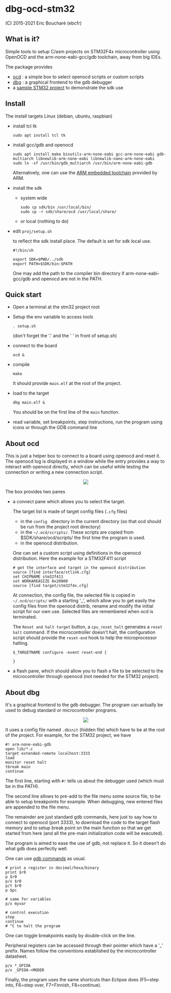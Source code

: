 # dbg-ocd-stm32

(C) 2015-2021 Eric Boucharé (ebcfr)


## What is it?

Simple tools to setup C/asm projects on STM32F4x microcontroller using
OpenOCD and the arm-none-eabi-gcc/gdb toolchain, away from big IDEs.

The package provides

* [ocd](#ocd) : a simple box to select openocd scripts or custom scripts
* [dbg](#dbg) : a graphical frontend to the gdb debugger
* a [sample STM32 project](proj/) to demonstrate the sdk use


## Install

The install targets Linux (debian, ubuntu, raspbian)

* install tcl tk

	```
	sudo apt install tcl tk
	```
	
* install gcc/gdb and openocd

	```
	sudo apt install make binutils-arm-none-eabi gcc-arm-none-eabi gdb-multiarch libnewlib-arm-none-eabi libnewlib-nano-arm-none-eabi
	sudo ln -sf /usr/bin/gdb_multiarch /usr/bin/arm-none-eabi-gdb
	```

	Alternatively, one can use the [ARM embedded toolchain](https://developer.arm.com/tools-and-software/open-source-software/developer-tools/gnu-toolchain/gnu-rm) provided by ARM.
	
* install the sdk

	- system wide 
		
		```
		sudo cp sdk/bin /usr/local/bin/
		sudo cp -r sdk/share/ocd /usr/local/share/
		```
	
	- or local (nothing to do)
	
* edit `proj/setup.sh`
	
	to reflect the sdk install place. The default is set for sdk local use.
	
	```
	#!/bin/sh

	export SDK=$PWD/../sdk
	export PATH=$SDK/bin:$PATH
	```
	
	One may add the path to the compiler bin directory if arm-none-eabi-gcc/gdb 
	and openocd are not in the PATH.


## Quick start

* Open a terminal at the stm32 project root

* Setup the env variable to access tools

	```
	. setup.sh
	```

	(don't forget the '.' and the ' ' in front of setup.sh)

* connect to the board

	```
	ocd &
	```
	
* compile

	```
	make
	```
	It should provide `main.elf` at the root of the project.
	
* load to the target

	```
	dbg main.elf &
	```

	You should be on the first line of the `main` function.
	
* read variable, set breakpoints, step instructions, run the program using icons or through the GDB command line


<a id="ocd"></a>
## About ocd

This is just a helper box to connect to a board using openocd and reset it.
The openocd log is displayed in a window while the entry provides a way to 
interact with openocd directly, which can be useful while testing the 
connection or writing a new connection script.

<p align="center"><img src="img/ocd.png"></p>

The box provides two panes

* a connect pane which allows you to select the target.

	The target list is made of target config files (`.cfg` files) 
	
	* in the `config ` directory in the current directory (so that ocd should be run from the project root directory)
	* in the `~/.ocd/scripts/`. These scripts are copied from $SDK/share/ocd/scripts/ the first time the program is used.
	* in the openocd distribution.
	
	One can set a custom script using definitions in the openocd distribution. Here the example for a STM32F411 script
	
	```
	# get the interface and target in the openocd distribution
	source [find interface/stlink.cfg]
	set CHIPNAME stm32f411
	set WORKAREASIZE 0x20000
	source [find target/stm32f4x.cfg]
	```

	At connection, the config file, the selected file is copied in 
	`~/.ocd/scripts/` with a starting '_', which allow you to get easily the 
	config files from the openocd distrib, rename and modify the initial script 
	for our own use. Selected files are remembered when ocd is terminated.
	
	The `Reset and halt target` button, a `cpu_reset_halt` generates a `reset halt` 
	command. If the microcontroller doesn't halt, the configuration script should
	provide the `reset-end` hook to help the microprocessor halting.
	
	```
	$_TARGETNAME configure -event reset-end {
		
	}
	```
	
* a flash pane, which should allow you to flash a file to be selected to the microcontroller through openocd (not needed for the STM32 project).


<a id="dbg"></a>
## About dbg

It's a graphical frontend to the gdb debugger. The program can actually be 
used to debug standard or microcontroller programs. 

<p align="center"><img src="img/dbg.png"></p>

It uses a config file named `.dbinit` (hidden file) which have to be at the 
root of the project. For example, for the STM32 project, we have

```
#! arm-none-eabi-gdb
open lib/*.c
target extended-remote localhost:3333
load
monitor reset halt
tbreak main
continue
```

The first line, starting with `#!` tells us about the debugger used (which 
must be in the PATH).

The second line allows to pre-add to the file menu some source file, to be 
able to setup breakpoints for example. When debugging, new entered files are 
appended to the file menu.

The remainder are just standard gdb commands, here just to say how to connect
to openocd (port 3333), to download the code to the target flash memory and to
setup break point on the main function so that we get started from here (and 
all the pre-main initialization code will be executed).

The program is aimed to ease the use of gdb, not replace it. So it doesn't do 
what gdb does perfectly well.

One can use [gdb commands](proj/docs/refcard.pdf) as usual.

```
# print a register in decimal/hexa/binary
print $r0
p $r0
p/x $r0
p/t $r0
p $pc

# same for variables
p/x myvar

# control execution
step
continue
# ^C to halt the program
```

One can toggle breakpoints easily by double-click on the line.

Peripheral registers can be accessed through their pointer which have a '_' 
prefix. Names follow the conventions established by the microcontroller 
datasheet.

```
p/x *_GPIOA
p/x _GPIOA->MODER
```

Finally, the program uses the same shortcuts than Eclipse does (F5=step into,
F6=step over, F7=Finnish, F8=continue).
